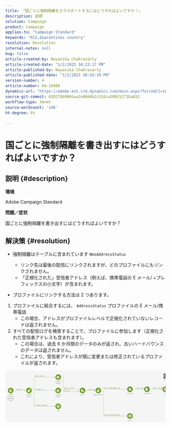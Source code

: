 ```yaml
---
title: 「国ごとに強制隔離をエクスポートするにはどうすればよいですか？」
description: 説明
solution: Campaign
product: Campaign
applies-to: "Campaign Standard"
keywords: "KCS,Quarantines country"
resolution: Resolution
internal-notes: null
bug: false
article-created-by: Nayanika Chakravarty
article-created-date: "1/2/2023 10:23:17 PM"
article-published-by: Nayanika Chakravarty
article-published-date: "1/2/2023 10:42:19 PM"
version-number: 4
article-number: KA-19408
dynamics-url: "https://adobe-ent.crm.dynamics.com/main.aspx?forceUCI=1&pagetype=entityrecord&etn=knowledgearticle&id=94c3250c-ec8a-ed11-81ac-6045bd006c82"
source-git-commit: 020278b9065aa2a6660b2c52dca20031271ba832
workflow-type: tm+mt
source-wordcount: '146'
ht-degree: 6%

---
```


# 国ごとに強制隔離を書き出すにはどうすればよいですか？

## 説明 {#description}


<b>環境</b>

Adobe Campaign Standard

<b>問題／症状</b>

国ごとに強制隔離を書き出すにはどうすればよいですか？


## 解決策 {#resolution}


- 強制隔離はテーブルに含まれています `NmsAddressStatus`
   - リンク先は最後の配信にリンクされますが、どのプロファイルにもリンクされません。
   - 「正規化された」受信者アドレス（例えば、携帯電話の E メール/ +プレフィックスの小文字）が含まれます。


- プロファイルにリンクする方法は 2 つあります。


1. プロファイルに結合するには、 `AddressStatus` プロファイルの E メール/携帯電話
   - この場合、アドレスがプロファイルレベルで正規化されていないレコードは返されません。
2. すべての配信ログを検索することで、プロファイルに参加します（正規化された受信者アドレスも含まれます）。
   - この場合は、過去 6 か月間のデータのみが返され、古いハードバウンスのデータは返されません。
   - これにより、受信者アドレスが既に変更または修正されているプロファイルが返されます。


![](assets/9aa27d94-2bce-ec11-a7b5-0022480a8e40.png)
